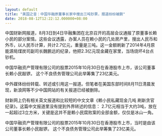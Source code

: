 ```yaml
---
layout: default
title: "美国之音：中国华融原董事长家中搜出三吨钞票，报道纷纷被删"
date: 2018-08-12T12:22:12.000000+08:00
---
```


中国财新网报道，8月3日到4日华融集团在北京召开的高层会议通报了原董事长赖小民的部分案情。这些会议透露，办案人员在赖小民的几处房产里，搜出人民币和外币，以人民币计算，共计2.7亿元，重量是三吨。这一金额刷新了2014年4月原能源局煤炭司副司长魏鹏远的纪录，他把2.3亿元现金藏在家里，当场烧坏4台点钞机。

中国华融资产管理有限公司的股票2015年10月30日在香港股市上市，该公司董事长赖小民敲锣。 这个不良债务管理公司此举筹集了23亿美元。

中外媒体纷纷转载、转述或引用这一报道。但笔者在美国东部时间8月11日清晨发现，新浪网等不少中国网站的有关报道已经被删除。

财新网上仍有相关英文报道和比较短的中文文章《赖小民私藏现金几吨 刷新贪官纪录》。这篇中文报道里没有提到外界转述的信息： 2.7亿元相当于大约3吨，放在一起超过3立方米，关键是这并不是赖小民腐败案的全部金额，仅仅是冰山一角。

中国华融资产管理有限公司的股票2015年10月30日在香港股市上市，当时是由该公司董事长赖小民敲锣。 这个不良债务管理公司此举筹集了23亿美元。

